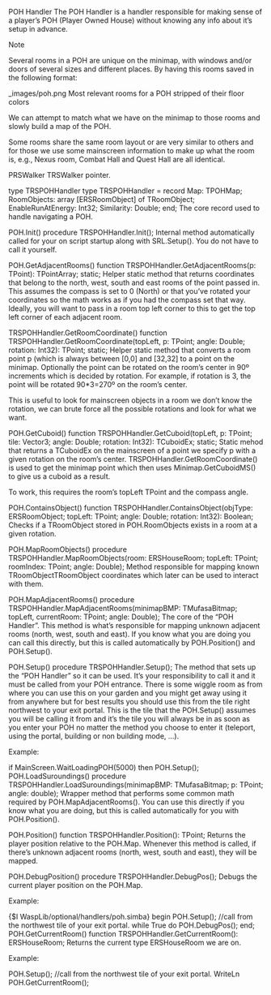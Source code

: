 POH Handler
The POH Handler is a handler responsible for making sense of a player’s POH (Player Owned House) without knowing any info about it’s setup in advance.

Note 



Several rooms in a POH are unique on the minimap, with windows and/or doors of several sizes and different places. By having this rooms saved in the following format:

_images/poh.png
Most relevant rooms for a POH stripped of their floor colors

We can attempt to match what we have on the minimap to those rooms and slowly build a map of the POH.

Some rooms share the same room layout or are very similar to others and for those we use some mainscreen information to make up what the room is, e.g., Nexus room, Combat Hall and Quest Hall are all identical.

PRSWalker
TRSWalker pointer.

type TRSPOHHandler
type
  TRSPOHHandler = record
    Map: TPOHMap;
    RoomObjects: array [ERSRoomObject] of TRoomObject;
    EnableRunAtEnergy: Int32;
    Similarity: Double;
  end;
The core record used to handle navigating a POH.

POH.Init()
procedure TRSPOHHandler.Init();
Internal method automatically called for your on script startup along with SRL.Setup(). You do not have to call it yourself.

POH.GetAdjacentRooms()
function TRSPOHHandler.GetAdjacentRooms(p: TPoint): TPointArray; static;
Helper static method that returns coordinates that belong to the north, west, south and east rooms of the point passed in. This assumes the compass is set to 0 (North) or that you’ve rotated your coordinates so the math works as if you had the compass set that way. Ideally, you will want to pass in a room top left corner to this to get the top left corner of each adjacent room.

TRSPOHHandler.GetRoomCoordinate()
function TRSPOHHandler.GetRoomCoordinate(topLeft, p: TPoint; angle: Double; rotation: Int32): TPoint; static;
Helper static method that converts a room point p (which is always between [0,0] and [32,32] to a point on the minimap. Optionally the point can be rotated on the room’s center in 90º increments which is decided by rotation. For example, if rotation is 3, the point will be rotated 90*3=270º on the room’s center.

This is useful to look for mainscreen objects in a room we don’t know the rotation, we can brute force all the possible rotations and look for what we want.

POH.GetCuboid()
function TRSPOHHandler.GetCuboid(topLeft, p: TPoint; tile: Vector3; angle: Double; rotation: Int32): TCuboidEx; static;
Static mehod that returns a TCuboidEx on the mainscreen of a point we specify p with a given rotation on the room’s center. TRSPOHHandler.GetRoomCoordinate() is used to get the minimap point which then uses Minimap.GetCuboidMS() to give us a cuboid as a result.

To work, this requires the room’s topLeft TPoint and the compass angle.

POH.ContainsObject()
function TRSPOHHandler.ContainsObject(objType: ERSRoomObject; topLeft: TPoint; angle: Double; rotation: Int32): Boolean;
Checks if a TRoomObject stored in POH.RoomObjects exists in a room at a given rotation.

POH.MapRoomObjects()
procedure TRSPOHHandler.MapRoomObjects(room: ERSHouseRoom; topLeft: TPoint; roomIndex: TPoint; angle: Double);
Method responsible for mapping known TRoomObjectTRoomObject coordinates which later can be used to interact with them.

POH.MapAdjacentRooms()
procedure TRSPOHHandler.MapAdjacentRooms(minimapBMP: TMufasaBitmap; topLeft, currentRoom: TPoint; angle: Double);
The core of the “POH Handler”. This method is what’s responsible for mapping unknown adjacent rooms (north, west, south and east). If you know what you are doing you can call this directly, but this is called automatically by POH.Position() and POH.Setup().

POH.Setup()
procedure TRSPOHHandler.Setup();
The method that sets up the “POH Handler” so it can be used. It’s your responsibility to call it and it must be called from your POH entrance. There is some wiggle room as from where you can use this on your garden and you might get away using it from anywhere but for best results you should use this from the tile right northwest to your exit portal. This is the tile that the POH.Setup() assumes you will be calling it from and it’s the tile you will always be in as soon as you enter your POH no matter the method you choose to enter it (teleport, using the portal, building or non building mode, …).

Example:

if MainScreen.WaitLoadingPOH(5000) then
  POH.Setup();
POH.LoadSuroundings()
procedure TRSPOHHandler.LoadSuroundings(minimapBMP: TMufasaBitmap; p: TPoint; angle: double);
Wrapper method that performs some common math required by POH.MapAdjacentRooms(). You can use this directly if you know what you are doing, but this is called automatically for you with POH.Position().

POH.Position()
function TRSPOHHandler.Position(): TPoint;
Returns the player position relative to the POH.Map. Whenever this method is called, if there’s unknown adjacent rooms (north, west, south and east), they will be mapped.

POH.DebugPosition()
procedure TRSPOHHandler.DebugPos();
Debugs the current player position on the POH.Map.

Example:

{$I WaspLib/optional/handlers/poh.simba}
begin
  POH.Setup(); //call from the northwest tile of your exit portal.
  while True do
    POH.DebugPos();
end;
POH.GetCurrentRoom()
function TRSPOHHandler.GetCurrentRoom(): ERSHouseRoom;
Returns the current type ERSHouseRoom we are on.

Example:

POH.Setup(); //call from the northwest tile of your exit portal.
WriteLn POH.GetCurrentRoom();